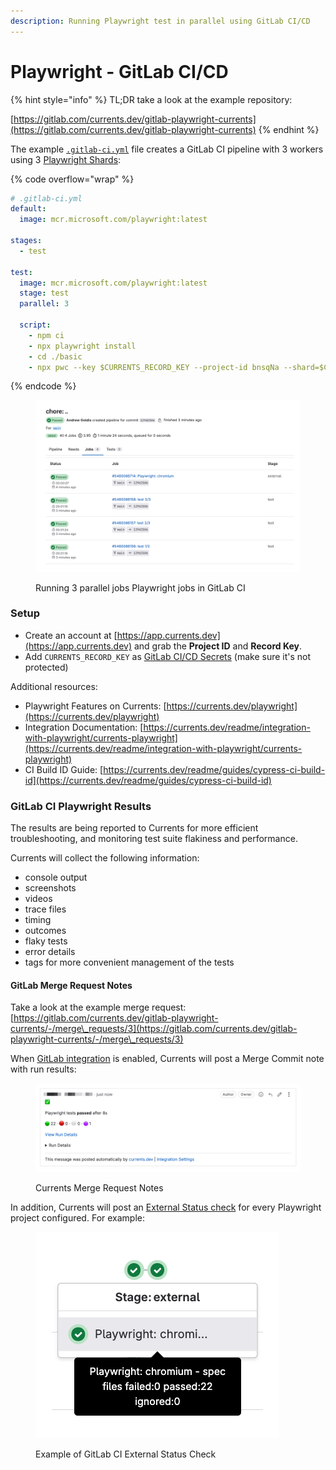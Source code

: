 ```yaml
---
description: Running Playwright test in parallel using GitLab CI/CD
---
```


# Playwright - GitLab CI/CD

{% hint style="info" %}
TL;DR take a look at the example repository:

[https://gitlab.com/currents.dev/gitlab-playwright-currents](https://gitlab.com/currents.dev/gitlab-playwright-currents)
{% endhint %}

The example [`.gitlab-ci.yml`](https://gitlab.com/currents.dev/gitlab-playwright-currents/-/blob/main/.gitlab-ci.yml) file creates a GitLab CI pipeline with 3 workers using 3 [Playwright Shards](https://playwright.dev/docs/test-sharding):

{% code overflow="wrap" %}
```yaml
# .gitlab-ci.yml
default:
  image: mcr.microsoft.com/playwright:latest

stages:
  - test

test:
  image: mcr.microsoft.com/playwright:latest
  stage: test
  parallel: 3

  script:
    - npm ci
    - npx playwright install
    - cd ./basic
    - npx pwc --key $CURRENTS_RECORD_KEY --project-id bnsqNa --shard=$CI_NODE_INDEX/$CI_NODE_TOTAL

```
{% endcode %}

<figure><img src="../../.gitbook/assets/currents-2023-11-04-02.04.23@2x.png" alt=""><figcaption><p>Running 3 parallel jobs Playwright jobs in GitLab CI</p></figcaption></figure>

### Setup <a href="#user-content-setup" id="user-content-setup"></a>

* Create an account at [https://app.currents.dev](https://app.currents.dev) and grab the **Project ID** and **Record Key**.
* Add `CURRENTS_RECORD_KEY` as [GitLab CI/CD Secrets](https://docs.gitlab.com/ee/ci/variables/) (make sure it's not protected)

Additional resources:

* Playwright Features on Currents: [https://currents.dev/playwright](https://currents.dev/playwright)
* Integration Documentation: [https://currents.dev/readme/integration-with-playwright/currents-playwright](https://currents.dev/readme/integration-with-playwright/currents-playwright)
* CI Build ID Guide: [https://currents.dev/readme/guides/cypress-ci-build-id](https://currents.dev/readme/guides/cypress-ci-build-id)

### GitLab CI Playwright Results <a href="#user-content-gitlab-ci-playwright-results" id="user-content-gitlab-ci-playwright-results"></a>

The results are being reported to Currents for more efficient troubleshooting, and monitoring test suite flakiness and performance.

Currents will collect the following information:

* console output
* screenshots
* videos
* trace files
* timing
* outcomes
* flaky tests
* error details
* tags for more convenient management of the tests

#### GitLab Merge Request Notes <a href="#user-content-gitlab-merge-request-notes" id="user-content-gitlab-merge-request-notes"></a>

Take a look at the example merge request: [https://gitlab.com/currents.dev/gitlab-playwright-currents/-/merge\_requests/3](https://gitlab.com/currents.dev/gitlab-playwright-currents/-/merge\_requests/3)

When [GitLab integration](https://currents.dev/readme/integrations/gitlab) is enabled, Currents will post a Merge Commit note with run results:

<figure><img src="../../.gitbook/assets/currents-gitlab-merge-note.png" alt=""><figcaption><p>Currents Merge Request Notes</p></figcaption></figure>

In addition, Currents will post an [External Status check](https://docs.gitlab.com/ee/user/project/merge\_requests/status\_checks.html) for every Playwright project configured. For example:

<figure><img src="../../.gitbook/assets/currents-gitlab-status-check.png" alt=""><figcaption><p>Example of GitLab CI External Status Check </p></figcaption></figure>
